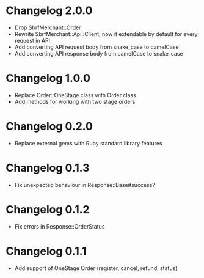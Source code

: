 # Changelog 2.0.0
- Drop SbrfMerchant::Order
- Rewrite SbrfMerchant::Api::Client, now it extendable by default for every request in API
- Add converting API request body from snake_case to camelCase
- Add converting API response body from camelCase to snake_case
# Changelog 1.0.0
- Replace Order::OneStage class with Order class
- Add methods for working with two stage orders
# Changelog 0.2.0
- Replace external gems with Ruby standard library features
# Changelog 0.1.3
- Fix unexpected behaviour in Response::Base#success?

# Changelog 0.1.2
- Fix errors in Response::OrderStatus

# Changelog 0.1.1
- Add support of OneStage Order (register, cancel, refund, status)
